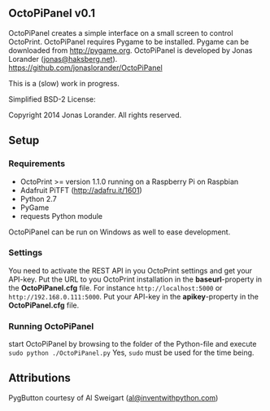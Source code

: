 ## OctoPiPanel v0.1 ##

OctoPiPanel creates a simple interface on a small screen to control OctoPrint.
OctoPiPanel requires Pygame to be installed. Pygame can be downloaded from http://pygame.org.
OctoPiPanel is developed by Jonas Lorander (jonas@haksberg.net).
https://github.com/jonaslorander/OctoPiPanel

This is a (slow) work in progress.


Simplified BSD-2 License:

Copyright 2014 Jonas Lorander.
All rights reserved.


## Setup ##

### Requirements ###

* OctoPrint >= version 1.1.0 running on a Raspberry Pi on Raspbian
* Adafruit PiTFT (http://adafru.it/1601)
* Python 2.7
* PyGame
* requests Python module

OctoPiPanel can be run on Windows as well to ease development.

### Settings ###
You need to activate the REST API in you OctoPrint settings and get your API-key.
Put the URL to you OctoPrint installation in the **baseurl**-property in the **OctoPiPanel.cfg** file. For instance `http://localhost:5000` or `http://192.168.0.111:5000`.
Put your API-key in the **apikey**-property in the **OctoPiPanel.cfg** file.

### Running OctoPiPanel ###
start OctoPiPanel by browsing to the folder of the Python-file and execute
`sudo python ./OctoPiPanel.py`
Yes, `sudo` must be used for the time being.

## Attributions ##
PygButton courtesy of Al Sweigart (al@inventwithpython.com)